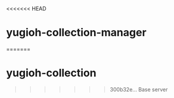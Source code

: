 <<<<<<< HEAD
# yugioh-collection-manager
=======
# yugioh-collection


>>>>>>> 300b32e... Base server
